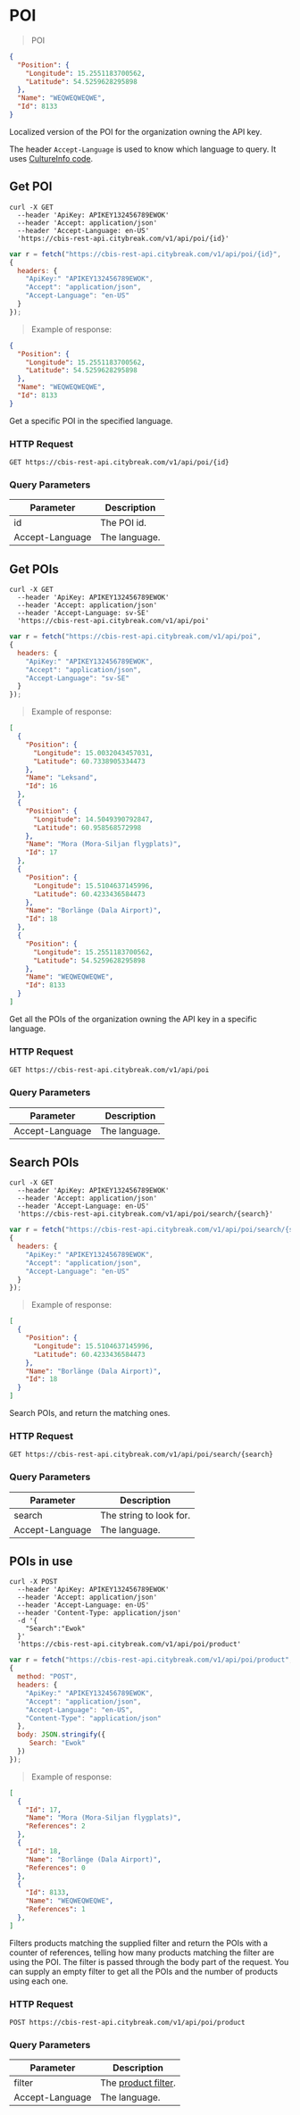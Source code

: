 # POI

> POI 

```json
{
  "Position": {
    "Longitude": 15.2551183700562,
    "Latitude": 54.5259628295898
  },
  "Name": "WEQWEQWEQWE",
  "Id": 8133
}
```

Localized version of the POI for the organization owning the API key.

<aside class="notice">
The header <code>Accept-Language</code> is used to know which language to query. It uses <a href="https://msdn.microsoft.com/en-us/library/ee825488(v=cs.20).aspx">CultureInfo code</a>.
</aside>


## Get POI

```shell
curl -X GET 
  --header 'ApiKey: APIKEY132456789EWOK'
  --header 'Accept: application/json' 
  --header 'Accept-Language: en-US'
  'https://cbis-rest-api.citybreak.com/v1/api/poi/{id}'
```

```javascript
var r = fetch("https://cbis-rest-api.citybreak.com/v1/api/poi/{id}",
{
  headers: {
    "ApiKey:" "APIKEY132456789EWOK",
    "Accept": "application/json",
	"Accept-Language": "en-US"
  }  
});
```

> Example of response:

```json
{
  "Position": {
    "Longitude": 15.2551183700562,
    "Latitude": 54.5259628295898
  },
  "Name": "WEQWEQWEQWE",
  "Id": 8133
}
```

Get a specific POI in the specified language.

### HTTP Request

`GET https://cbis-rest-api.citybreak.com/v1/api/poi/{id}`

### Query Parameters

Parameter | Description
--------- | -----------
id | The POI id.
Accept-Language | The language.

## Get POIs

```shell
curl -X GET 
  --header 'ApiKey: APIKEY132456789EWOK'
  --header 'Accept: application/json' 
  --header 'Accept-Language: sv-SE'
  'https://cbis-rest-api.citybreak.com/v1/api/poi'
```

```javascript
var r = fetch("https://cbis-rest-api.citybreak.com/v1/api/poi",
{
  headers: {
    "ApiKey:" "APIKEY132456789EWOK",
    "Accept": "application/json",
	"Accept-Language": "sv-SE"
  }  
});
```

> Example of response:

```json
[
  {
    "Position": {
      "Longitude": 15.0032043457031,
      "Latitude": 60.7338905334473
    },
    "Name": "Leksand",
    "Id": 16
  },
  {
    "Position": {
      "Longitude": 14.5049390792847,
      "Latitude": 60.958568572998
    },
    "Name": "Mora (Mora-Siljan flygplats)",
    "Id": 17
  },
  {
    "Position": {
      "Longitude": 15.5104637145996,
      "Latitude": 60.4233436584473
    },
    "Name": "Borlänge (Dala Airport)",
    "Id": 18
  },
  {
    "Position": {
      "Longitude": 15.2551183700562,
      "Latitude": 54.5259628295898
    },
    "Name": "WEQWEQWEQWE",
    "Id": 8133
  }
]
```

Get all the POIs of the organization owning the API key in a specific language.

### HTTP Request

`GET https://cbis-rest-api.citybreak.com/v1/api/poi`

### Query Parameters

Parameter | Description
--------- | -----------
Accept-Language | The language.

## Search POIs

```shell
curl -X GET 
  --header 'ApiKey: APIKEY132456789EWOK'
  --header 'Accept: application/json' 
  --header 'Accept-Language: en-US'
  'https://cbis-rest-api.citybreak.com/v1/api/poi/search/{search}'
```

```javascript
var r = fetch("https://cbis-rest-api.citybreak.com/v1/api/poi/search/{search}",
{
  headers: {
    "ApiKey:" "APIKEY132456789EWOK",
    "Accept": "application/json",
	"Accept-Language": "en-US"
  }  
});
```

> Example of response:

```json
[
  {
    "Position": {
      "Longitude": 15.5104637145996,
      "Latitude": 60.4233436584473
    },
    "Name": "Borlänge (Dala Airport)",
    "Id": 18
  }
]
```

Search POIs, and return the matching ones.

### HTTP Request

`GET https://cbis-rest-api.citybreak.com/v1/api/poi/search/{search}`

### Query Parameters

Parameter | Description
--------- | -----------
search | The string to look for.
Accept-Language | The language.

## POIs in use

```shell
curl -X POST 
  --header 'ApiKey: APIKEY132456789EWOK'
  --header 'Accept: application/json' 
  --header 'Accept-Language: en-US'
  --header 'Content-Type: application/json'
  -d '{
	"Search":"Ewok"
  }'	 
  'https://cbis-rest-api.citybreak.com/v1/api/poi/product'
```

```javascript
var r = fetch("https://cbis-rest-api.citybreak.com/v1/api/poi/product",
{
  method: "POST",
  headers: {
    "ApiKey:" "APIKEY132456789EWOK",
    "Accept": "application/json",
	"Accept-Language": "en-US",
	"Content-Type": "application/json"
  },
  body: JSON.stringify({
	 Search: "Ewok"
  })
});
```

> Example of response:

```json
[
  {
    "Id": 17,
    "Name": "Mora (Mora-Siljan flygplats)",
    "References": 2
  },
  {
    "Id": 18,
    "Name": "Borlänge (Dala Airport)",
    "References": 0
  },
  {
    "Id": 8133,
    "Name": "WEQWEQWEQWE",
    "References": 1
  },
]
```

Filters products matching the supplied filter and return the POIs with a counter of references, telling how many products matching the filter are using the POI.
The filter is passed through the body part of the request.
You can supply an empty filter to get all the POIs and the number of products using each one.

### HTTP Request

`POST https://cbis-rest-api.citybreak.com/v1/api/poi/product`

### Query Parameters

Parameter | Description
--------- | -----------
filter | The <a href="https://visit.github.io/api-doc/#filter">product filter</a>.
Accept-Language | The language.